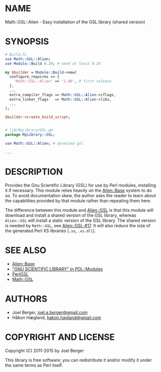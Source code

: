 # NAME

Math::GSL::Alien - Easy installation of the GSL library (shared version)

# SYNOPSIS

```perl
# Build.PL
use Math::GSL::Alien;
use Module::Build 0.28; # need at least 0.28

my $builder = Module::Build->new(
  configure_requires => {
    'Math::GSL::Alien' => '1.00', # first release
  },
  ...
  extra_compiler_flags => Math::GSL::Alien->cflags,
  extra_linker_flags   => Math::GSL::Alien->libs,
  ...
);

$builder->create_build_script;


# lib/MyLibrary/GSL.pm
package MyLibrary::GSL;

use Math::GSL::Alien; # dynaload gsl

...
```

# DESCRIPTION

Provides the Gnu Scientific Library (GSL) for use by Perl modules, installing it if necessary.
This module relies heavily on the [Alien::Base](https://metacpan.org/pod/Alien%3A%3ABase) system to do so.
To avoid documentation skew, the author asks the reader to learn about the capabilities provided by that module rather than repeating them here.

The difference between this module and [Alien::GSL](https://metacpan.org/pod/Alien::GSL)
is that this module will download and install a shared version of the GSL library, whereas `Alien::GSL` will install a static version of the GSL library. The shared version is needed by `Math::GSL`, see [Alien::GSL-#17](https://github.com/PerlAlien/Alien-GSL/issues/17). It will also reduce the size of the generated Perl XS libraries (`.so`, `.xs.dll`).

# SEE ALSO

- [Alien::Base](https://metacpan.org/pod/Alien%3A%3ABase)
- ["GNU SCIENTIFIC LIBRARY" in PDL::Modules](https://metacpan.org/pod/PDL%3A%3AModules#GNU-SCIENTIFIC-LIBRARY)
- [PerlGSL](https://metacpan.org/pod/PerlGSL)
- [Math::GSL](https://metacpan.org/pod/Math%3A%3AGSL)

# AUTHORS

- Joel Berger, <joel.a.berger@gmail.com>
- Håkon Hægland, <hakon.hagland@gmail.com>

# COPYRIGHT AND LICENSE

Copyright (C) 2011-2015 by Joel Berger

This library is free software; you can redistribute it and/or modify
it under the same terms as Perl itself.
